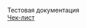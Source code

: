  Тестовая документация  
[Чек-лист](https://docs.google.com/spreadsheets/d/1rUg8FjL7D5EQKvqJ_p6qWlRy6gmCO2neNq161QT2pvM/edit?gid=0#gid=0) 
